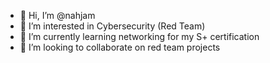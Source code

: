 - 👋 Hi, I’m @nahjam
- 👀 I’m interested in Cybersecurity (Red Team)
- 🌱 I’m currently learning networking for my S+ certification 
- 💞️ I’m looking to collaborate on red team projects

<!---
nahjam/nahjam is a ✨ special ✨ repository because its `README.md` (this file) appears on your GitHub profile.
You can click the Preview link to take a look at your changes.
--->
